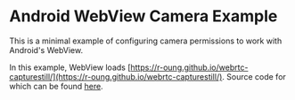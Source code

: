 # Android WebView Camera Example
This is a minimal example of configuring camera permissions to work with Android's WebView.

In this example, WebView loads [https://r-oung.github.io/webrtc-capturestill/](https://r-oung.github.io/webrtc-capturestill/).
Source code for which can be found [here](https://github.com/r-oung/webrtc-capturestill).
